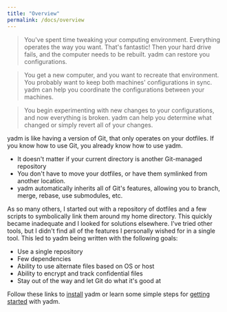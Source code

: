 ```yaml
---
title: "Overview"
permalink: /docs/overview
---
```

<a name=""></a><!-- Anchor "#" used at the ends of pagination -->
> You've spent time tweaking your computing environment. Everything operates the
  way you want. That's fantastic! Then your hard drive fails, and the computer
  needs to be rebuilt. yadm can restore you configurations.

> You get a new computer, and you want to recreate that environment. You
  probably want to keep both machines' configurations in sync. yadm can help
  you coordinate the configurations between your machines.

> You begin experimenting with new changes to your configurations, and now
  everything is broken. yadm can help you determine what changed or simply
  revert all of your changes.

yadm is like having a version of Git, that only operates on your dotfiles.
If you know how to use Git, you already know how to use yadm.

* It doesn't matter if your current directory is another Git-managed repository
* You don't have to move your dotfiles, or have them symlinked from another
  location.
* yadm automatically inherits all of Git's features, allowing you to branch,
  merge, rebase, use submodules, etc.

As so many others, I started out with a repository of dotfiles and a few scripts
to symbolically link them around my home directory. This quickly became
inadequate and I looked for solutions elsewhere. I've tried other tools, but I
didn't find all of the features I personally wished for in a single tool. This
led to yadm being written with the following goals:

* Use a single repository
* Few dependencies
* Ability to use alternate files based on OS or host
* Ability to encrypt and track confidential files
* Stay out of the way and let Git do what it's good at

Follow these links to [install](install) yadm
or
learn some simple steps for [getting started](getting_started) with yadm.
